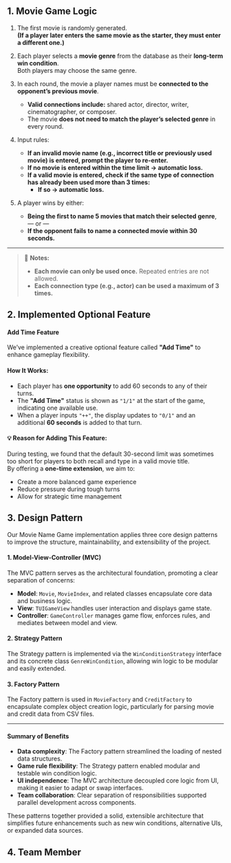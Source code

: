 ## 1. Movie Game Logic

1. The first movie is randomly generated.  
   **(If a player later enters the same movie as the starter, they must enter a different one.)**

2. Each player selects a **movie genre** from the database as their **long-term win condition**.  
   Both players may choose the same genre.

3. In each round, the movie a player names must be **connected to the opponent’s previous movie**.  
   - **Valid connections include:** shared actor, director, writer, cinematographer, or composer.  
   - The movie **does not need to match the player’s selected genre** in every round.

4. Input rules:
   - **If an invalid movie name (e.g., incorrect title or previously used movie) is entered, prompt the player to re-enter.**
   - **If no movie is entered within the time limit → automatic loss.**
   - **If a valid movie is entered, check if the same type of connection has already been used more than 3 times:**
     - **If so → automatic loss.**

5. A player wins by either:  
   - **Being the first to name 5 movies that match their selected genre**,  
   — or —  
   - **If the opponent fails to name a connected movie within 30 seconds.**

---

> 📌 **Notes:**  
> - **Each movie can only be used once.** Repeated entries are not allowed.  
> - **Each connection type (e.g., actor) can be used a maximum of 3 times.**

## 2. Implemented Optional Feature

#### Add Time Feature

We’ve implemented a creative optional feature called **"Add Time"** to enhance gameplay flexibility.

#### How It Works:
- Each player has **one opportunity** to add 60 seconds to any of their turns.
- The **"Add Time"** status is shown as `"1/1"` at the start of the game, indicating one available use.
- When a player inputs `"++"`, the display updates to `"0/1"` and an additional **60 seconds** is added to that turn.

#### 💡 Reason for Adding This Feature:
During testing, we found that the default 30-second limit was sometimes too short for players to both recall and type in a valid movie title.  
By offering a **one-time extension**, we aim to:
- Create a more balanced game experience  
- Reduce pressure during tough turns  
- Allow for strategic time management


## 3. Design Pattern

Our Movie Name Game implementation applies three core design patterns to improve the structure, maintainability, and extensibility of the project.

#### 1. Model-View-Controller (MVC)
The MVC pattern serves as the architectural foundation, promoting a clear separation of concerns:

- **Model**: `Movie`, `MovieIndex`, and related classes encapsulate core data and business logic.
- **View**: `TUIGameView` handles user interaction and displays game state.
- **Controller**: `GameController` manages game flow, enforces rules, and mediates between model and view.

#### 2. Strategy Pattern
The Strategy pattern is implemented via the `WinConditionStrategy` interface and its concrete class `GenreWinCondition`, allowing win logic to be modular and easily extended.

#### 3. Factory Pattern
The Factory pattern is used in `MovieFactory` and `CreditFactory` to encapsulate complex object creation logic, particularly for parsing movie and credit data from CSV files.

---

#### Summary of Benefits

- **Data complexity**: The Factory pattern streamlined the loading of nested data structures.
- **Game rule flexibility**: The Strategy pattern enabled modular and testable win condition logic.
- **UI independence**: The MVC architecture decoupled core logic from UI, making it easier to adapt or swap interfaces.
- **Team collaboration**: Clear separation of responsibilities supported parallel development across components.

These patterns together provided a solid, extensible architecture that simplifies future enhancements such as new win conditions, alternative UIs, or expanded data sources.



## 4. Team Member
